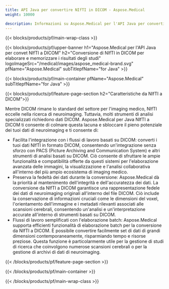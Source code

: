 ```yaml
---
title: API Java per convertire NIfTI in DICOM - Aspose.Medical
weight: 10000

description: Informazioni su Aspose.Medical per l'API Java per convertire NIfTI in DICOM
---
```


{{< blocks/products/pf/main-wrap-class >}}

{{< blocks/products/pf/upper-banner h1="Aspose.Medical per l'API Java per convet NIfTI a DICOM" h2="Conversione di NIfTI in DICOM per elaborare e memorizzare i risultati degli studi" logoImageSrc="/medical/images/aspose_medical-brand.svg" pfName="Aspose.Medical" subTitlepfName="for Java" >}}

{{< blocks/products/pf/main-container pfName="Aspose.Medical" subTitlepfName="for Java" >}}

{{< blocks/products/pf/feature-page-section h2="Caratteristiche da NIfTI a DICOM">}}

<p>Mentre DICOM rimane lo standard del settore per l'imaging medico, NIfTI eccelle nella ricerca di neuroimaging. Tuttavia, molti strumenti di analisi specializzati richiedono dati DICOM. Aspose.Medical per Java NIfTI a DICOM ti consente di colmare questa lacuna e sbloccare il pieno potenziale dei tuoi dati di neuroimaging e ti consente di:</p>

<ul>
<li>Facilita l'integrazione con i flussi di lavoro basati su DICOM: converti i tuoi dati NIfTI in formato DICOM, consentendo un'integrazione senza sforzo con PACS (Picture Archiving and Communication System) e altri strumenti di analisi basati su DICOM. Ciò consente di sfruttare le ampie funzionalità e compatibilità offerte da questi sistemi per l'elaborazione avanzata delle immagini, la visualizzazione e l'analisi collaborativa all'interno del più ampio ecosistema di imaging medico.</li>
<li>Preserva la fedeltà dei dati durante la conversione: Aspose.Medical dà la priorità al mantenimento dell'integrità e dell'accuratezza dei dati. La conversione da NIfTI a DICOM garantisce una rappresentazione fedele dei dati di neuroimaging originali all'interno del file DICOM. Ciò include la conservazione di informazioni cruciali come le dimensioni del voxel, l'orientamento dell'immagine e i metadati rilevanti associati alle scansioni cerebrali, consentendo un'analisi e un'interpretazione accurate all'interno di strumenti basati su DICOM.</li>
<li>Flussi di lavoro semplificati con l'elaborazione batch: Aspose.Medical supporta efficienti funzionalità di elaborazione batch per la conversione da NIfTI a DICOM. È possibile convertire facilmente set di dati di grandi dimensioni contemporaneamente, risparmiando tempo e risorse preziose. Questa funzione è particolarmente utile per la gestione di studi di ricerca che coinvolgono numerose scansioni cerebrali o per la gestione di archivi di dati di neuroimaging.</li>
</ul>

{{< /blocks/products/pf/feature-page-section >}}

{{< /blocks/products/pf/main-container >}}

{{< /blocks/products/pf/main-wrap-class >}}
